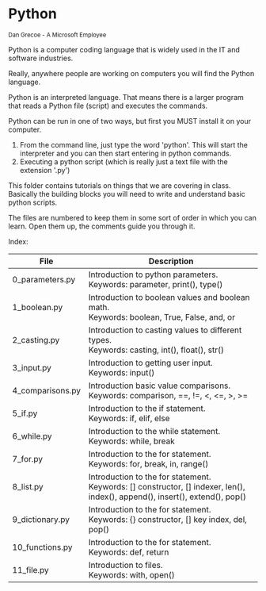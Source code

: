# Python
<sub>Dan Grecoe - A Microsoft Employee </sub>

Python is a computer coding language that is widely used in the IT and software industries. 

Really, anywhere people are working on computers you will find the Python language. 

Python is an interpreted language. That means there is a larger program that reads a Python file (script) and executes the commands. 

Python can be run in one of two ways, but first you MUST install it on your computer. 

1. From the command line, just type the word 'python'. This will start the interpreter and you can then start entering in python commands. 
2. Executing a python script (which is really just a text file with the extension '.py')

This folder contains tutorials on things that we are covering in class. Basically the building blocks you will need to write and understand basic python scripts. 

The files are numbered to keep them in some sort of order in which you can learn. Open them up, the comments guide you through it. 

Index:


|File|Description|
|--------|--------------|
|0_parameters.py|Introduction to python parameters.<br>Keywords: parameter, print(), type() |
|1_boolean.py|Introduction to boolean values and boolean math.<br>Keywords: boolean, True, False, and, or|
|2_casting.py|Introduction to casting values to different types.<br>Keywords: casting, int(), float(), str() |
|3_input.py|Introduction to getting user input.<br>Keywords: input() |
|4_comparisons.py|Introduction basic value comparisons.<br>Keywords: comparison, ==, !=, <, <=, >, >= |
|5_if.py|Introduction to the if statement.<br>Keywords: if, elif, else|
|6_while.py|Introduction to the while statement.<br>Keywords: while, break|
|7_for.py|Introduction to the for statement.<br>Keywords: for, break, in, range()|
|8_list.py|Introduction to the for statement.<br>Keywords: [] constructor, [] indexer,  len(), index(), append(), insert(), extend(), pop()|
|9_dictionary.py|Introduction to the for statement.<br>Keywords: {} constructor, [] key index, del, pop()|
|10_functions.py|Introduction to the for statement.<br>Keywords: def, return|
|11_file.py|Introduction to files.<br>Keywords: with, open()|

